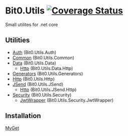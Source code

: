 # Bit0.Utils [![Coverage Status](https://coveralls.io/repos/github/b1thunt3r/Bit0.Utils/badge.svg?branch=master)](https://coveralls.io/github/b1thunt3r/Bit0.Utils?branch=master)
Small utilites for .net core

## Utilities

- [Auth](/src/Auth) (Bit0.Utils.Auth)
- [Common](/src/Common) (Bit0.Utils.Common)
- [Data](/src/Data) (Bit0.Utils.Data)
  - [Http](/src/Data.Http) (Bit0.Utils.Data.Http)
- [Generators](/src/Generators) (Bit0.Utils.Generators)
- [Http](/src/Http) (Bit0.Utils.Http)
- [JSend](/src/JSend) (Bit0.Utils.JSend)
  - [Http](/src/JSend.Http) (Bit0.Utils.JSend.Http)
- [Security](/src/Security) (Bit0.Utils.Security)
  - [JwtWrapper](/src/Security.JwtWrapper) (Bit0.Utils.Security.JwtWrapper)
	
## Installation
[MyGet](https://www.myget.org/gallery/bit0)
